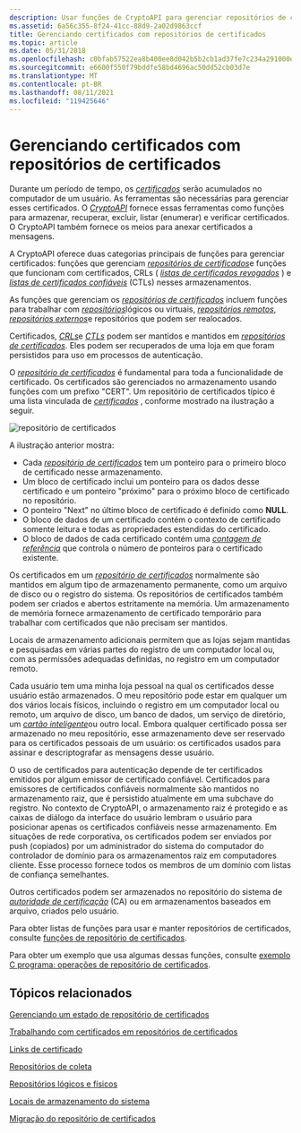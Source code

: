 ```yaml
---
description: Usar funções de CryptoAPI para gerenciar repositórios de certificados e certificados, listas de certificados revogados e listas de certificados confiáveis nessas lojas.
ms.assetid: 6a56c355-8f24-41cc-88d9-2a02d9863ccf
title: Gerenciando certificados com repositórios de certificados
ms.topic: article
ms.date: 05/31/2018
ms.openlocfilehash: c0bfab57522ea8b400ee8d042b5b2cb1ad37fe7c234a291000eb516b11a6be0a
ms.sourcegitcommit: e6600f550f79bddfe58bd4696ac50dd52cb03d7e
ms.translationtype: MT
ms.contentlocale: pt-BR
ms.lasthandoff: 08/11/2021
ms.locfileid: "119425646"
---
```

# <a name="managing-certificates-with-certificate-stores"></a>Gerenciando certificados com repositórios de certificados

Durante um período de tempo, os [*certificados*](../secgloss/c-gly.md) serão acumulados no computador de um usuário. As ferramentas são necessárias para gerenciar esses certificados. O [*CryptoAPI*](../secgloss/c-gly.md) fornece essas ferramentas como funções para armazenar, recuperar, excluir, listar (enumerar) e verificar certificados. O CryptoAPI também fornece os meios para anexar certificados a mensagens.

A CryptoAPI oferece duas categorias principais de funções para gerenciar certificados: funções que gerenciam [*repositórios de certificados*](../secgloss/c-gly.md)e funções que funcionam com certificados, CRLs ( [*listas de certificados revogados*](../secgloss/c-gly.md) ) e [*listas de certificados confiáveis*](../secgloss/c-gly.md) (CTLs) nesses armazenamentos.

As funções que gerenciam os [*repositórios de certificados*](../secgloss/c-gly.md) incluem funções para trabalhar com [*repositórios*](../secgloss/v-gly.md)lógicos ou virtuais, [*repositórios remotos*](../secgloss/r-gly.md), [*repositórios externos*](../secgloss/e-gly.md)e repositórios que podem ser realocados.

Certificados, [*CRLs*](../secgloss/c-gly.md)e [*CTLs*](../secgloss/c-gly.md) podem ser mantidos e mantidos em [*repositórios de certificados*](../secgloss/c-gly.md). Eles podem ser recuperados de uma loja em que foram persistidos para uso em processos de autenticação.

O [*repositório de certificados*](../secgloss/c-gly.md) é fundamental para toda a funcionalidade de certificado. Os certificados são gerenciados no armazenamento usando funções com um prefixo "CERT". Um repositório de certificados típico é uma lista vinculada de [*certificados*](../secgloss/c-gly.md) , conforme mostrado na ilustração a seguir.

![repositório de certificados](images/certstore1.png)

A ilustração anterior mostra:

-   Cada [*repositório de certificados*](../secgloss/c-gly.md) tem um ponteiro para o primeiro bloco de certificado nesse armazenamento.
-   Um bloco de certificado inclui um ponteiro para os dados desse certificado e um ponteiro "próximo" para o próximo bloco de certificado no repositório.
-   O ponteiro "Next" no último bloco de certificado é definido como **NULL**.
-   O bloco de dados de um certificado contém o contexto de certificado somente leitura e todas as propriedades estendidas do certificado.
-   O bloco de dados de cada certificado contém uma [*contagem de referência*](../secgloss/r-gly.md) que controla o número de ponteiros para o certificado existente.

Os certificados em um [*repositório de certificados*](../secgloss/c-gly.md) normalmente são mantidos em algum tipo de armazenamento permanente, como um arquivo de disco ou o registro do sistema. Os repositórios de certificados também podem ser criados e abertos estritamente na memória. Um armazenamento de memória fornece armazenamento de certificado temporário para trabalhar com certificados que não precisam ser mantidos.

Locais de armazenamento adicionais permitem que as lojas sejam mantidas e pesquisadas em várias partes do registro de um computador local ou, com as permissões adequadas definidas, no registro em um computador remoto.

Cada usuário tem uma minha loja pessoal na qual os certificados desse usuário estão armazenados. O meu repositório pode estar em qualquer um dos vários locais físicos, incluindo o registro em um computador local ou remoto, um arquivo de disco, um banco de dados, um serviço de diretório, um [*cartão inteligente*](../secgloss/s-gly.md)ou outro local. Embora qualquer certificado possa ser armazenado no meu repositório, esse armazenamento deve ser reservado para os certificados pessoais de um usuário: os certificados usados para assinar e descriptografar as mensagens desse usuário.

O uso de certificados para autenticação depende de ter certificados emitidos por algum emissor de certificado confiável. Certificados para emissores de certificados confiáveis normalmente são mantidos no armazenamento raiz, que é persistido atualmente em uma subchave do registro. No contexto de CryptoAPI, o armazenamento raiz é protegido e as caixas de diálogo da interface do usuário lembram o usuário para posicionar apenas os certificados confiáveis nesse armazenamento. Em situações de rede corporativa, os certificados podem ser enviados por push (copiados) por um administrador do sistema do computador do controlador de domínio para os armazenamentos raiz em computadores cliente. Esse processo fornece todos os membros de um domínio com listas de confiança semelhantes.

Outros certificados podem ser armazenados no repositório do sistema de [*autoridade de certificação*](../secgloss/c-gly.md) (CA) ou em armazenamentos baseados em arquivo, criados pelo usuário.

Para obter listas de funções para usar e manter repositórios de certificados, consulte [funções de repositório de certificados](cryptography-functions.md).

Para obter um exemplo que usa algumas dessas funções, consulte [exemplo C programa: operações de repositório de certificados](example-c-program-certificate-store-operations.md).

## <a name="related-topics"></a>Tópicos relacionados

<dl> <dt>

[Gerenciando um estado de repositório de certificados](managing-a-certificate-store-state.md)
</dt> <dt>

[Trabalhando com certificados em repositórios de certificados](working-with-certificates-in-certificate-stores.md)
</dt> <dt>

[Links de certificado](certificate-links.md)
</dt> <dt>

[Repositórios de coleta](collection-stores.md)
</dt> <dt>

[Repositórios lógicos e físicos](logical-and-physical-stores.md)
</dt> <dt>

[Locais de armazenamento do sistema](system-store-locations.md)
</dt> <dt>

[Migração do repositório de certificados](certificate-store-migration.md)
</dt> </dl>

 

 
